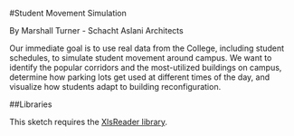 #Student Movement Simulation

By Marshall Turner - Schacht Aslani Architects

Our immediate goal is to use real data from the College, including student schedules, to simulate student movement around campus. We want to identify the popular corridors and the most-utilized buildings on campus, determine how parking lots get used at different times of the day, and visualize how students adapt to building reconfiguration.

##Libraries

This sketch requires the [XlsReader library](https://github.com/fjenett/xlsreader-library-processing).
